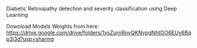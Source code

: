 Diabetic Retinopathy detection and severity classification using Deep Learning

Download Models Weights from here:
https://drive.google.com/drive/folders/1xsZurnRnyQKNypgNhtGO6EUv6Bqp3j3d?usp=sharing
